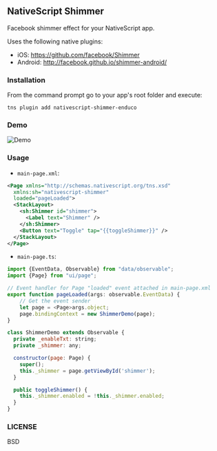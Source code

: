## NativeScript Shimmer

Facebook shimmer effect for your NativeScript app.

Uses the following native plugins:

* iOS: https://github.com/facebook/Shimmer
* Android: http://facebook.github.io/shimmer-android/

### Installation
From the command prompt go to your app's root folder and execute:
```
tns plugin add nativescript-shimmer-enduco
```

### Demo

![Demo](https://cdn.filestackcontent.com/PGhmVZmQqOYjv5v0OCl5?v=0)

### Usage

* `main-page.xml`:

```XML
<Page xmlns="http://schemas.nativescript.org/tns.xsd" 
  xmlns:sh="nativescript-shimmer" 
  loaded="pageLoaded">
  <StackLayout>
    <sh:Shimmer id="shimmer">
      <Label text="Shimmer" />     
    </sh:Shimmer>
    <Button text="Toggle" tap="{{toggleShimmer}}" />
  </StackLayout>
</Page>
```

* `main-page.ts`:

```Javascript
import {EventData, Observable} from "data/observable";
import {Page} from "ui/page";

// Event handler for Page "loaded" event attached in main-page.xml
export function pageLoaded(args: observable.EventData) {
    // Get the event sender
    let page = <Page>args.object;
    page.bindingContext = new ShimmerDemo(page);
}

class ShimmerDemo extends Observable {
  private _enableTxt: string;
  private _shimmer: any;

  constructor(page: Page) {
    super();
    this._shimmer = page.getViewById('shimmer');
  }

  public toggleShimmer() {
    this._shimmer.enabled = !this._shimmer.enabled;
  }
}
```

### LICENSE

BSD
